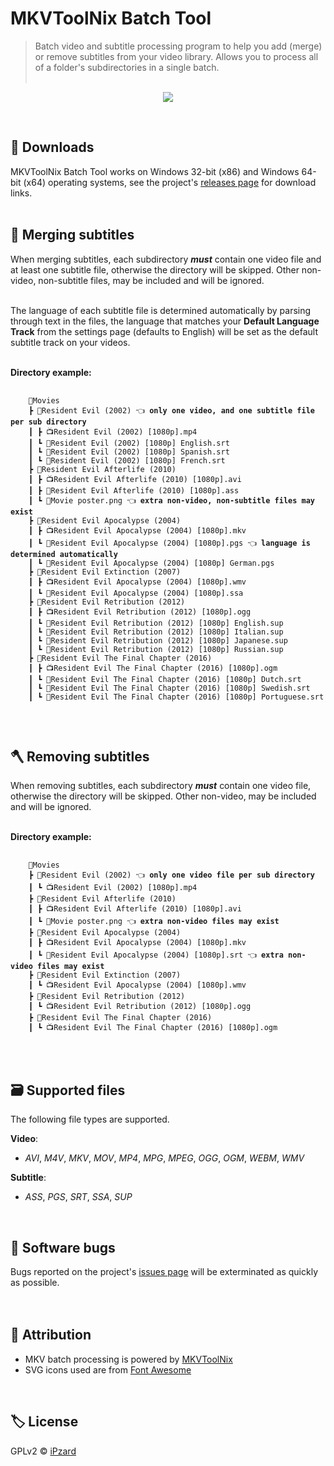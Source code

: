 # MKVToolNix Batch Tool
> Batch video and subtitle processing program to help you add (merge) or remove subtitles from your video library. Allows you to process all of a folder's subdirectories in a single batch.
<br><br>

<p align="center">
  <img src="https://user-images.githubusercontent.com/8584126/97788727-3ab68e00-1b78-11eb-8c71-ac4c9f63e0c1.gif" />
</p>
<br>

## 💾 Downloads
MKVToolNix Batch Tool works on Windows 32-bit (x86) and Windows 64-bit (x64) operating systems, see the project's [releases&nbsp;page](https://github.com/iPzard/mkvtoolnix-batch-tool/releases) for download links.
<br><br>

## 🔨 Merging subtitles
When merging subtitles, each subdirectory ***must*** contain one video file and at least one subtitle file, otherwise the directory will be skipped. Other non-video, non-subtitle files, may be included and will be ignored.<br><br>

The language of each subtitle file is determined automatically by parsing through text in the files, the language that matches your <b>Default Language Track</b> from the settings page (defaults to English) will be set as the default subtitle track on your videos.<br><br>

**Directory example:**
<pre>
  <code>
    📂Movies
    ┣ 📂Resident Evil (2002) 👈 <b>only one video, and one subtitle file per sub directory</b>
    ┃ ┣ 📺Resident Evil (2002) [1080p].mp4
    ┃ ┗ 📜Resident Evil (2002) [1080p] English.srt
    ┃ ┗ 📜Resident Evil (2002) [1080p] Spanish.srt
    ┃ ┗ 📜Resident Evil (2002) [1080p] French.srt
    ┣ 📂Resident Evil Afterlife (2010)
    ┃ ┣ 📺Resident Evil Afterlife (2010) [1080p].avi
    ┃ ┣ 📜Resident Evil Afterlife (2010) [1080p].ass
    ┃ ┗ 🎨Movie poster.png 👈 <b>extra non-video, non-subtitle files may exist</b>
    ┣ 📂Resident Evil Apocalypse (2004)
    ┃ ┣ 📺Resident Evil Apocalypse (2004) [1080p].mkv
    ┃ ┗ 📜Resident Evil Apocalypse (2004) [1080p].pgs 👈 <b>language is determined automatically</b>
    ┃ ┗ 📜Resident Evil Apocalypse (2004) [1080p] German.pgs
    ┣ 📂Resident Evil Extinction (2007)
    ┃ ┣ 📺Resident Evil Apocalypse (2004) [1080p].wmv
    ┃ ┗ 📜Resident Evil Apocalypse (2004) [1080p].ssa
    ┣ 📂Resident Evil Retribution (2012)
    ┃ ┣ 📺Resident Evil Retribution (2012) [1080p].ogg
    ┃ ┗ 📜Resident Evil Retribution (2012) [1080p] English.sup
    ┃ ┗ 📜Resident Evil Retribution (2012) [1080p] Italian.sup
    ┃ ┗ 📜Resident Evil Retribution (2012) [1080p] Japanese.sup
    ┃ ┗ 📜Resident Evil Retribution (2012) [1080p] Russian.sup
    ┣ 📂Resident Evil The Final Chapter (2016)
    ┃ ┣ 📺Resident Evil The Final Chapter (2016) [1080p].ogm
    ┃ ┗ 📜Resident Evil The Final Chapter (2016) [1080p] Dutch.srt
    ┃ ┗ 📜Resident Evil The Final Chapter (2016) [1080p] Swedish.srt
    ┃ ┗ 📜Resident Evil The Final Chapter (2016) [1080p] Portuguese.srt
  </code>
</pre>
<br>

## 🪓 Removing subtitles
When removing subtitles, each subdirectory ***must*** contain one video file, otherwise the directory will be skipped. Other non-video, may be included and will be ignored.<br><br>

**Directory example:**
<pre>
  <code>
    📂Movies
    ┣ 📂Resident Evil (2002) 👈 <b>only one video file per sub directory</b>
    ┃ ┗ 📺Resident Evil (2002) [1080p].mp4
    ┣ 📂Resident Evil Afterlife (2010)
    ┃ ┣ 📺Resident Evil Afterlife (2010) [1080p].avi
    ┃ ┗ 🎨Movie poster.png 👈 <b>extra non-video files may exist</b>
    ┣ 📂Resident Evil Apocalypse (2004)
    ┃ ┣ 📺Resident Evil Apocalypse (2004) [1080p].mkv
    ┃ ┗ 📜Resident Evil Apocalypse (2004) [1080p].srt 👈 <b>extra non-video files may exist</b>
    ┣ 📂Resident Evil Extinction (2007)
    ┃ ┗ 📺Resident Evil Apocalypse (2004) [1080p].wmv
    ┣ 📂Resident Evil Retribution (2012)
    ┃ ┗ 📺Resident Evil Retribution (2012) [1080p].ogg
    ┣ 📂Resident Evil The Final Chapter (2016)
    ┃ ┗ 📺Resident Evil The Final Chapter (2016) [1080p].ogm
  </code>
</pre>
<br>

## 🗃️ Supported files
The following file types are supported.

**Video**:
* *AVI*, *M4V*, *MKV*, *MOV*, *MP4*, *MPG*, *MPEG*, *OGG*, *OGM*, *WEBM*, *WMV*

**Subtitle**:
* *ASS*, *PGS*, *SRT*, *SSA*, *SUP*
<br>

## 🦟 Software bugs
Bugs reported on the project's [issues page](https://github.com/iPzard/mkvtoolnix-batch-tool/issues) will be exterminated as quickly as possible.
<br><br><br>

## 🙏 Attribution
* MKV batch processing is powered by [MKVToolNix](https://gitlab.com/mbunkus/mkvtoolnix)
* SVG icons used are from [Font Awesome](https://fontawesome.com)
<br>

## 🏷️ License
GPLv2 © [iPzard](https://github.com/iPzard/mkvtoolnix-batch-tool/blob/master/LICENSE)